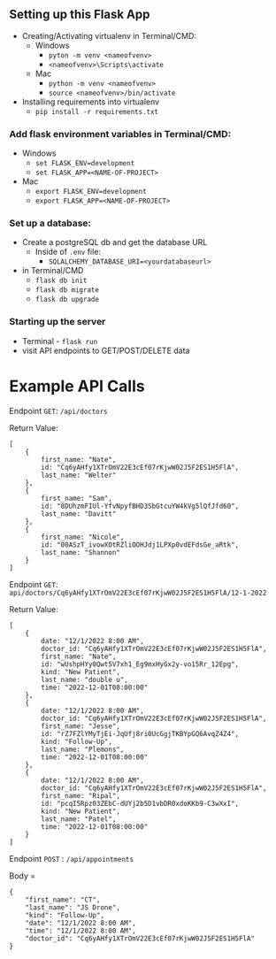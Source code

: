 ## Setting up this Flask App
- Creating/Activating virtualenv in Terminal/CMD:
    - Windows
        - `pyton -m venv <nameofvenv>`
        - `<nameofvenv>\Scripts\activate`
    - Mac
        - `python -m venv <nameofvenv>`
        - `source <nameofvenv>/bin/activate`
- Installing requirements into virtualenv
    - `pip install -r requirements.txt`

### Add flask environment variables in Terminal/CMD:
- Windows
    - `set FLASK_ENV=development`
    - `set FLASK_APP=<NAME-OF-PROJECT>`
- Mac
    - `export FLASK_ENV=development`
    - `export FLASK_APP=<NAME-OF-PROJECT>`


### Set up a database:
- Create a postgreSQL db and get the database URL
    - Inside of `.env` file:
        - `SQLALCHEMY_DATABASE_URI=<yourdatabaseurl>`
- in Terminal/CMD
    - `flask db init`
    - `flask db migrate`
    - `flask db upgrade`

### Starting up the server
- Terminal - `flask run`
- visit API endpoints to GET/POST/DELETE data

# Example API Calls

Endpoint `GET`: `/api/doctors`

Return Value: 
```
[
    {
        first_name: "Nate",
        id: "Cq6yAHfy1XTrOmV22E3cEf07rKjwW02J5F2ES1H5FlA",
        last_name: "Welter"
    },
    {
        first_name: "Sam",
        id: "8DUhzmFIUl-YfvNpyfBHD3SbGtcuYW4kVg5lQfJfd60",
        last_name: "Davitt"
    },
    {
        first_name: "Nicole",
        id: "00ASzT_ivowXOtRZliOOHJdj1LPXp0vdEFdsGe_aRtk",
        last_name: "Shannon"
    }
]
```

Endpoint `GET`: `api/doctors/Cq6yAHfy1XTrOmV22E3cEf07rKjwW02J5F2ES1H5FlA/12-1-2022`

Return Value: 
```
[
    {
        date: "12/1/2022 8:00 AM",
        doctor_id: "Cq6yAHfy1XTrOmV22E3cEf07rKjwW02J5F2ES1H5FlA",
        first_name: "Nate",
        id: "wUshpHYy0Qwt5V7xh1_Eg9mxHyGx2y-vo15Rr_12Epg",
        kind: "New Patient",
        last_name: "double u",
        time: "2022-12-01T08:00:00"
    },
    {
        date: "12/1/2022 8:00 AM",
        doctor_id: "Cq6yAHfy1XTrOmV22E3cEf07rKjwW02J5F2ES1H5FlA",
        first_name: "Jesse",
        id: "rZ7FZlYMyTjEi-JqUfj8ri0UcGgjTKBYpGQ6AvqZ4Z4",
        kind: "Follow-Up",
        last_name: "Plemons",
        time: "2022-12-01T08:00:00"
    },
    {
        date: "12/1/2022 8:00 AM",
        doctor_id: "Cq6yAHfy1XTrOmV22E3cEf07rKjwW02J5F2ES1H5FlA",
        first_name: "Ripal",
        id: "pcqI5Rpz03ZEbC-dUYj2b5D1vbDR0xdoKKb9-C3wXxI",
        kind: "New Patient",
        last_name: "Patel",
        time: "2022-12-01T08:00:00"
    }
]

```

Endpoint `POST` : `/api/appointments`

Body = 
```
{
	"first_name": "CT",
	"last_name": "JS Drone",
	"kind": "Follow-Up",
	"date": "12/1/2022 8:00 AM",
	"time": "12/1/2022 8:00 AM",
	"doctor_id": "Cq6yAHfy1XTrOmV22E3cEf07rKjwW02J5F2ES1H5FlA"
}
```
